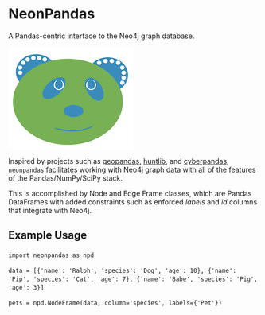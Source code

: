 # NeonPandas

A Pandas-centric interface to the Neo4j graph database.

![](src/logo.png)

Inspired by projects such as [geopandas](https://github.com/geopandas/geopandas), [huntlib](https://github.com/target/huntlib), and [cyberpandas](https://github.com/ContinuumIO/cyberpandas), `neonpandas` facilitates working with Neo4j  graph data with all of the features of the Pandas/NumPy/SciPy stack.

This is accomplished by Node and Edge Frame classes, which are Pandas DataFrames with added constraints such as enforced _labels_ and _id_ columns that integrate with Neo4j.


## Example Usage
`import neonpandas as npd`

`data = [{'name': 'Ralph', 'species': 'Dog', 'age': 10}, {'name': 'Pip', 'species': 'Cat', 'age': 7}, {'name': 'Babe', 'species': 'Pig', 'age': 3}]`

`pets = npd.NodeFrame(data, column='species', labels={'Pet'})`